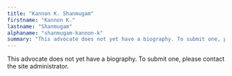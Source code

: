 ```yaml
---
title: "Kannon K. Shanmugam"
firstname: "Kannon K."
lastname: "Shanmugam"
alphaname: "shanmugam-kannon-k"
summary: "This advocate does not yet have a biography. To submit one, please contact the site administrator."
---
```

This advocate does not yet have a biography. To submit one, please contact the site administrator.

